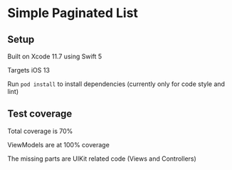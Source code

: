 # Simple Paginated List

## Setup

Built on Xcode 11.7 using Swift 5

Targets iOS 13

Run `pod install` to install dependencies (currently only for code style and lint)

## Test coverage

Total coverage is 70%

ViewModels are at 100% coverage

The missing parts are UIKit related code (Views and Controllers)
